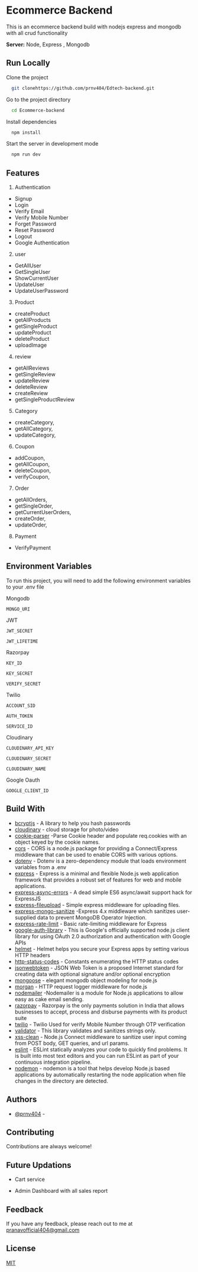 
# Ecommerce Backend

This is an ecommerce backend build with nodejs express and mongodb with all crud functionality


**Server:** Node, Express , Mongodb 


## Run Locally

Clone the project

```bash
  git clonehttps://github.com/prnv404/Edtech-backend.git
```

Go to the project directory

```bash
  cd Ecommerce-backend
```

Install dependencies

```bash
  npm install
```

Start the server in development mode

```bash
  npm run dev
```


## Features
 
1. Authentication

- Signup
- Login 
- Verify Email
- Verify Mobile Number
- Forget Password
- Reset Password
- Logout
- Google Authentication

2. user

- GetAllUser 
- GetSingleUser
- ShowCurrentUser
- UpdateUser
- UpdateUserPassword

3. Product 
- createProduct
- getAllProducts
- getSingleProduct
- updateProduct
- deleteProduct
- uploadImage

4. review 

- getAllReviews
- getSingleReview
- updateReview
- deleteReview
- createReview
- getSingleProductReview

5. Category 
- createCategory,
- getAllCategory,
- updateCategory,

6. Coupon 
- addCoupon,
- getAllCoupon,
- deleteCoupon,
- verifyCoupon,

7. Order 

- getAllOrders,
- getSingleOrder,
- getCurrentUserOrders,
- createOrder,
- updateOrder,

8. Payment 
- VerifyPayment
## Environment Variables

To run this project, you will need to add the following environment variables to your .env file

Mongodb

`MONGO_URI`

JWT 

`JWT_SECRET`

`JWT_LIFETIME`

Razorpay


`KEY_ID`

`KEY_SECRET`

`VERIFY_SECRET`

Twilio 


`ACCOUNT_SID`

`AUTH_TOKEN`

`SERVICE_ID`

Cloudinary 


`CLOUDINARY_API_KEY`

`CLOUDINARY_SECRET`

`CLOUDINARY_NAME`

Google Oauth

`GOOGLE_CLIENT_ID`
## Build With


- [bcryptjs](https://www.npmjs.com/package/bcrypt) - A library to help you hash passwords
- [cloudinary](https://cloudinary.com/) - cloud storage for photo/video
- [cookie-parser](https://www.npmjs.com/package/cookie-parser) -Parse Cookie header and populate req.cookies with an object keyed by the cookie names.
- [cors](https://www.npmjs.com/package/cors) - CORS is a node.js package for providing a Connect/Express middleware that can be used to enable CORS with various options.
- [dotenv](https://www.npmjs.com/package/dotenv) - Dotenv is a zero-dependency module that loads environment variables from a .env
- [express](https://expressjs.com/) - Express is a minimal and flexible Node.js web application framework that provides a robust set of features for web and mobile applications.
- [express-async-errors](https://www.npmjs.com/package/express-async-errors) - A dead simple ES6 async/await support hack for ExpressJS
- [express-fileupload](https://www.npmjs.com/package/express-fileupload) - Simple express middleware for uploading files.
- [express-mongo-sanitize](https://www.npmjs.com/package/express-mongo-sanitize) -Express 4.x middleware which sanitizes user-supplied data to prevent MongoDB Operator Injection. 
- [express-rate-limit](https://www.npmjs.com/package/express-rate-limit) - Basic rate-limiting middleware for Express
- [google-auth-library](https://www.npmjs.com/package/google-auth-library) - This is Google's officially supported node.js client library for using OAuth 2.0 authorization and authentication with Google APIs
- [helmet](https://www.npmjs.com/package/helmet) - Helmet helps you secure your Express apps by setting various HTTP headers
- [http-status-codes](https://www.npmjs.com/package/http-status-codes) - Constants enumerating the HTTP status codes
- [jsonwebtoken](https://jwt.io/) - JSON Web Token is a proposed Internet standard for creating data with optional signature and/or optional encryption 
- [mongoose](https://mongoosejs.com/) - elegant mongodb object modeling for node.js
- [morgan](https://www.npmjs.com/package/morgan) - HTTP request logger middleware for node.js
- [nodemailer](https://nodemailer.com/about/) -Nodemailer is a module for Node.js applications to allow easy as cake email sending.  
- [razorpay](https://razorpay.com/) - Razorpay is the only payments solution in India that allows businesses to accept, process and disburse payments with its product suite
- [twilio](https://www.twilio.com/) - Twilio Used for verify Mobile Number through OTP verification
- [validator](https://www.npmjs.com/package/validator) - This library validates and sanitizes strings only.
- [xss-clean](https://www.npmjs.com/package/xss-clean) - Node.js Connect middleware to sanitize user input coming from POST body, GET queries, and url params.
- [eslint](https://eslint.org/) - ESLint statically analyzes your code to quickly find problems. It is built into most text editors and you can run ESLint as part of your continuous integration pipeline.
- [nodemon](https://www.npmjs.com/package/nodemon) - nodemon is a tool that helps develop Node.js based applications by automatically restarting the node application when file changes in the directory are detected.


## Authors

- [@prnv404](https://www.github.com/prnv404) -


## Contributing

Contributions are always welcome!


## Future Updations

- Cart service

- Admin Dashboard with all sales report




## Feedback

If you have any feedback, please reach out to me at pranavofficial404@gmail.com

## License

[MIT](https://choosealicense.com/licenses/mit/)
